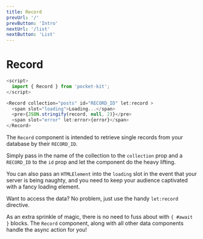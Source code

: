 ```yaml
---
title: Record
prevUrl: '/'
prevButton: 'Intro'
nextUrl: '/list'
nextButton: 'List'
---
```


# Record

```typescript
<script>
  import { Record } from 'pocket-kit';
</script>

<Record collection="posts" id="RECORD_ID" let:record >
  <span slot="loading">Loading...</span>
  <pre>{JSON.stringify(record, null, 2)}</pre>
  <span slot="error" let:error>{error}</span>
</Record>
```

The `Record` component is intended to retrieve single records from your database by their `RECORD_ID`.

Simply pass in the name of the collection to the `collection` prop and a `RECORD_ID` to the `id` prop and let the component do the heavy lifting.

You can also pass an `HTMLElement` into the `loading` slot in the event that your server is being naughty, and you need to keep your audience captivated with a fancy loading element.

Want to access the data? No problem, just use the handy `let:record` directive.

As an extra sprinkle of magic, there is no need to fuss about with `{ #await }` blocks. The `Record` component, along with all other data components handle the async action for you!
